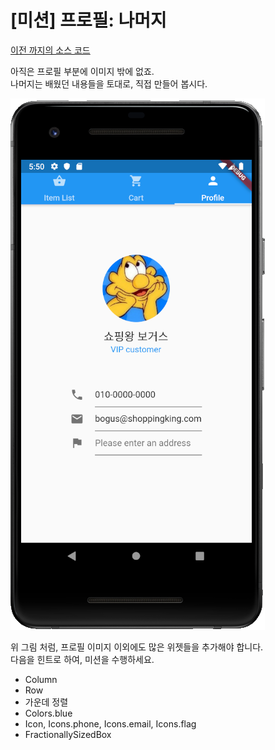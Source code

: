 # \[미션\] 프로필: 나머지
[이전 까지의 소스 코드](sources/profile-image-lib.zip)

아직은 프로필 부분에 이미지 밖에 없죠.  
나머지는 배웠던 내용들을 토대로, 직접 만들어 봅시다.  

![profile-complete](images/profile-complete.png)  

위 그림 처럼, 프로필 이미지 이외에도 많은 위젯들을 추가해야 합니다.  
다음을 힌트로 하여, 미션을 수행하세요.  
- Column
- Row
- 가운데 정렬
- Colors.blue
- Icon, Icons.phone, Icons.email, Icons.flag
- FractionallySizedBox